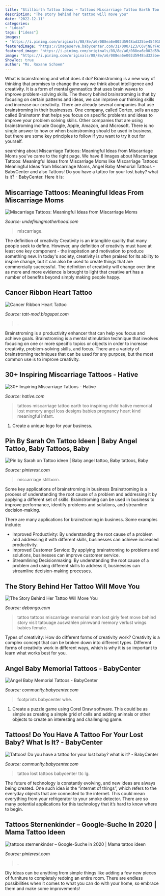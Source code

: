 ```yaml
---
title: "Stillbirth Tattoo Ideas ~ Tattoos Miscarriage Tattoo Earth Too Inspiring Child Hative Memorial Lost Memory Angel Loss Designs Babies Pregnancy Heart Kind Meaningful Infant"
description: "The story behind her tattoo will move you"
date: "2022-12-11"
categories:
- "ideas"
tags: ["ideas"]
images:
- "https://i.pinimg.com/originals/08/8e/a6/088ea6e002d5948ad325be4549180068.jpg"
featuredImage: "https://imageserve.babycenter.com/31/000/123/C6vjNErFAxeHIxdWRGXFeG0AlW12qQjW_lg.jpg"
featured_image: "https://i.pinimg.com/originals/08/8e/a6/088ea6e002d5948ad325be4549180068.jpg"
image: "https://i.pinimg.com/originals/08/8e/a6/088ea6e002d5948ad325be4549180068.jpg"
ShowToc: true
author: "Ms. Roxane Schoen"
---
```



What is brainstroming and what does it do?
Brainstroming is a new way of thinking that promises to change the way we think about intelligence and creativity. It is a form of mental gymnastics that uses brain waves to improve problem-solving skills. The theory behind brainstroming is that by focusing on certain patterns and ideas, we can improve our thinking skills and increase our creativity.
There are already several companies that use brainstroming in their businesses. One company, called Cortex, sells an app called Brainstorm that helps you focus on specific problems and ideas to improve your problem solving skills. Other companies that are using brainstroming include Google, Apple, Amazon, and Microsoft. There is no single answer to how or when brainstroming should be used in business, but there are some key principles to follow if you want to try it out for yourself.

	

		
searching about Miscarriage Tattoos: Meaningful Ideas from Miscarriage Moms you've came to the right page. We have 8 Images about Miscarriage Tattoos: Meaningful Ideas from Miscarriage Moms like Miscarriage Tattoos: Meaningful Ideas from Miscarriage Moms, Angel Baby Memorial Tattoos - BabyCenter and also Tattoos! Do you have a tattoo for your lost baby? what is it? - BabyCenter. Here it is:
		
    
## Miscarriage Tattoos: Meaningful Ideas From Miscarriage Moms

<img loading=lazy src="https://undefiningmotherhood.com/wp-content/uploads/2020/02/kerry-miscarriage-tattoo-1024x1024.jpg" onerror="this.onerror=null;this.src='https://tse3.mm.bing.net/th?id=OIP.0dviQYbPGTCPFGS__yufSQHaHa&amp;pid=15.1';" alt="Miscarriage Tattoos: Meaningful Ideas from Miscarriage Moms">

_Source: undefiningmotherhood.com_

>miscarriage. 

	

The definition of creativity
Creativity is an intangible quality that many people seek to define. However, any definition of creativity must have at least one key component - the inspiration and motivation to produce something new. In today's society, creativity is often praised for its ability to inspire change, but it can also be used to create things that are commercially successful. The definition of creativity will change over time as more and more evidence is brought to light that creative art has a number of benefits beyond simply making people happy.

    
## Cancer Ribbon Heart Tattoo

<img loading=lazy src="https://i.redd.it/1dtb6heuj9i11.jpg" onerror="this.onerror=null;this.src='https://tse4.mm.bing.net/th?id=OIP.FfWaNL70QWP8gDJf_L_lvAHaHN&amp;pid=15.1';" alt="Cancer Ribbon Heart Tattoo">

_Source: tatt-mod.blogspot.com_

>. 

	

Brainstroming is a productivity enhancer that can help you focus and achieve goals. Brainstroming is a mental stimulation technique that involves focusing on one or more specific topics or objects in order to increase creativity, problem-solving skills, and focus. There are a variety of brainstroming techniques that can be used for any purpose, but the most common use is to improve creativity.

    
## 30+ Inspiring Miscarriage Tattoos - Hative

<img loading=lazy src="http://hative.com/wp-content/uploads/2014/04/miscarriage-tattoos/3-too-beautiful-for-earth.jpg" onerror="this.onerror=null;this.src='https://tse3.mm.bing.net/th?id=OIP.YzwIcD3BC71PUJ760qXEVQHaMX&amp;pid=15.1';" alt="30+ Inspiring Miscarriage Tattoos - Hative">

_Source: hative.com_

>tattoos miscarriage tattoo earth too inspiring child hative memorial lost memory angel loss designs babies pregnancy heart kind meaningful infant. 

	

1. Create a unique logo for your business.

    
## Pin By Sarah On Tattoo Ideen | Baby Angel Tattoo, Baby Tattoos, Baby

<img loading=lazy src="https://i.pinimg.com/originals/04/bf/9a/04bf9ab34e9d3498add0719ce7ca6e75.jpg" onerror="this.onerror=null;this.src='https://tse3.mm.bing.net/th?id=OIP.ExVV5M8XLTd1I1QChkXAuQHaGs&amp;pid=15.1';" alt="Pin by Sarah on Tattoo ideen | Baby angel tattoo, Baby tattoos, Baby">

_Source: pinterest.com_

>miscarriage stillborn. 

	

Some key applications of brainstroming in business
Brainstroming is a process of understanding the root cause of a problem and addressing it by applying a different set of skills. Brainstroming can be used in business to improve performance, identify problems and solutions, and streamline decision-making.

There are many applications for brainstroming in business. Some examples include: 

- Improved Productivity: By understanding the root cause of a problem and addressing it with different skills, businesses can achieve increased productivity.
- Improved Customer Service: By applying brainstroming to problems and solutions, businesses can improve customer service.
- Streamlining Decisionmaking: By understanding the root cause of a problem and using different skills to address it, businesses can streamline decision-making processes.

    
## The Story Behind Her Tattoo Will Move You

<img loading=lazy src="http://media.debongo.com/wp-content/uploads/2016/06/24200611/Small-Feet-miscarriage-tattoo.jpg" onerror="this.onerror=null;this.src='https://tse2.mm.bing.net/th?id=OIP.zCHO-JPcEWAdikUs_J1zDgHaHE&amp;pid=15.1';" alt="The Story Behind Her Tattoo Will Move You">

_Source: debongo.com_

>tattoo tattoos miscarriage memorial mom lost girly feet move behind story visit tatouage auswählen pinnwand memory verlust wings babies female. 

	

Types of creativity: How do different forms of creativity work?
Creativity is a complex concept that can be broken down into different types. Different forms of creativity work in different ways, which is why it is so important to learn what works best for you.

    
## Angel Baby Memorial Tattoos - BabyCenter

<img loading=lazy src="https://imageserve.babycenter.com/31/000/123/C6vjNErFAxeHIxdWRGXFeG0AlW12qQjW_lg.jpg" onerror="this.onerror=null;this.src='https://tse4.mm.bing.net/th?id=OIP.ZE5OlfSb0gWF_dtlVnp7fgHaJ3&amp;pid=15.1';" alt="Angel Baby Memorial Tattoos - BabyCenter">

_Source: community.babycenter.com_

>footprints babycenter whe. 

	

1. Create a puzzle game using Corel Draw software. This could be as simple as creating a simple grid of cells and adding animals or other objects to create an interesting and challenging game. 

    
## Tattoos! Do You Have A Tattoo For Your Lost Baby? What Is It? - BabyCenter

<img loading=lazy src="https://imageserve.babycenter.com/18/000/315/b9bMTYyPYcIvXVzAoLwJ7i0NPkYM9hXS_lg.jpg" onerror="this.onerror=null;this.src='https://tse3.mm.bing.net/th?id=OIP.iXCsUnt6pOPeBgklGfecdgHaNL&amp;pid=15.1';" alt="Tattoos! Do you have a tattoo for your lost baby? what is it? - BabyCenter">

_Source: community.babycenter.com_

>tattoo lost tattoos babycenter ttc lg. 

	

The future of technology is constantly evolving, and new ideas are always being created. One such idea is the “internet of things”, which refers to the everyday objects that are connected to the internet. This could mean everything from your refrigerator to your smoke detector. There are so many potential applications for this technology that it’s hard to know where to begin.

    
## Tattoos Sternenkinder – Google-Suche In 2020 | Mama Tattoo Ideen

<img loading=lazy src="https://i.pinimg.com/originals/08/8e/a6/088ea6e002d5948ad325be4549180068.jpg" onerror="this.onerror=null;this.src='https://tse4.mm.bing.net/th?id=OIP.o59-0QV4ttM8lgZw7Jul7QHaNK&amp;pid=15.1';" alt="tattoos sternenkinder – Google-Suche in 2020 | Mama tattoo ideen">

_Source: pinterest.com_

>. 

	

Diy ideas can be anything from simple things like adding a few new pieces of furniture to completely redoing an entire room. There are endless possibilities when it comes to what you can do with your home, so embrace them and make some improvements!

